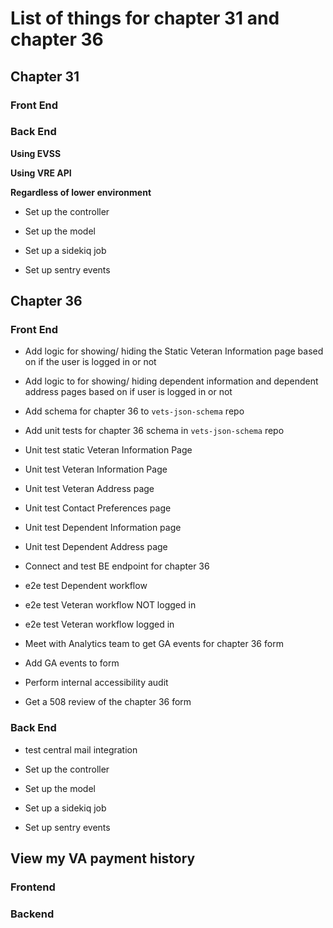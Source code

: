 # List of things for chapter 31 and chapter 36

## Chapter 31
### Front End

### Back End
**Using EVSS**

**Using VRE API**

**Regardless of lower environment**
- Set up the controller
  
- Set up the model

- Set up a sidekiq job

- Set up sentry events


## Chapter 36
### Front End
  
- Add logic for showing/ hiding the Static Veteran Information page based on if the user is logged in or not

- Add logic to for showing/ hiding dependent information and dependent address pages based on if user is logged in or not

- Add schema for chapter 36 to `vets-json-schema` repo

- Add unit tests for chapter 36 schema in `vets-json-schema` repo

- Unit test static Veteran Information Page

- Unit test Veteran Information Page

- Unit test Veteran Address page

- Unit test Contact Preferences page

- Unit test Dependent Information page

- Unit test Dependent Address page

- Connect and test BE endpoint for chapter 36

- e2e test Dependent workflow

- e2e test Veteran workflow NOT logged in

- e2e test Veteran workflow logged in

- Meet with Analytics team to get GA events for chapter 36 form

- Add GA events to form

- Perform internal accessibility audit

- Get a 508 review of the chapter 36 form


### Back End
- test central mail integration  
  
- Set up the controller
  
- Set up the model

- Set up a sidekiq job

- Set up sentry events

## View my VA payment history
### Frontend

### Backend



